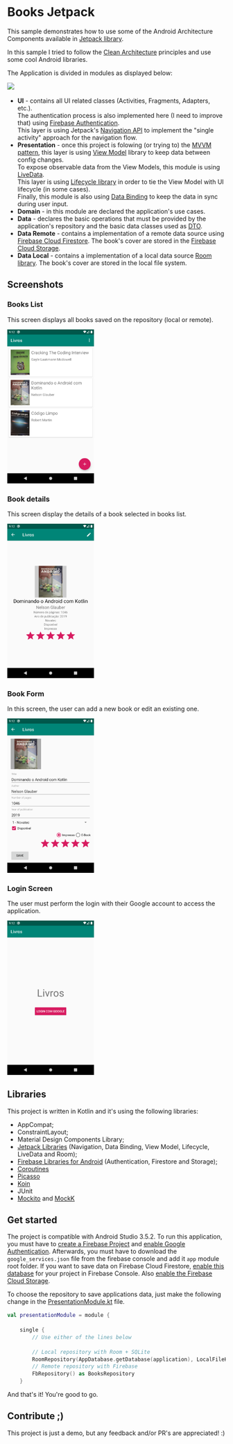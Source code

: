 # Books Jetpack
This sample demonstrates how to use some of the Android Architecture Components available in  [Jetpack library](https://developer.android.com/jetpack/).

In this sample I tried to follow the [Clean Architecture](https://8thlight.com/blog/uncle-bob/2012/08/13/the-clean-architecture.html) principles and use some cool Android libraries.

The Application is divided in modules as displayed below:

<img src="./docs/imgs/app_layers.png" width="600"/>

* __UI__ - contains all UI related classes (Activities, Fragments, Adapters, etc.). <br/>
The authentication process is also implemented here (I need to improve that) using [Firebase Authentication](https://firebase.google.com/docs/auth).<br/>
This layer is using Jetpack's [Navigation API](https://developer.android.com/topic/libraries/architecture/navigation.html) to implement the "single activity" approach for the navigation flow.
* __Presentation__ - once this project is folowing (or trying to) the [MVVM pattern](https://en.wikipedia.org/wiki/Model%E2%80%93view%E2%80%93viewmodel), this layer is using [View Model](https://developer.android.com/topic/libraries/architecture/viewmodel) library to keep data between config changes.<br/>
To expose observable data from the View Models, this module is using [LiveData](https://developer.android.com/topic/libraries/architecture/livedata).<br/>
This layer is using [Lifecycle library](https://developer.android.com/topic/libraries/architecture/lifecycle) in order to tie the View Model with UI lifecycle (in some cases).<br/>
Finally, this module is also using [Data Binding](https://developer.android.com/topic/libraries/data-binding/) to keep the data in sync during user input.
* __Domain__ - in this module are declared the application's use cases.
* __Data__ - declares the basic operations that must be provided by the application's repository and the basic data classes used as [DTO](https://en.wikipedia.org/wiki/Data_transfer_object).
* __Data Remote__ - contains a implementation of a remote data source using [Firebase Cloud Firestore](https://firebase.google.com/docs/firestore). The book's cover are stored in the [Firebase Cloud Storage](https://firebase.google.com/docs/storage).
* __Data Local__ - contains a implementation of a local data source [Room library](https://developer.android.com/topic/libraries/architecture/room). The book's cover are stored in the local file system.

## Screenshots
### Books List
This screen displays all books saved on the repository (local or remote).

<img src="./docs/imgs/screen_book_list.png" width="200"/>

### Book details
This screen display the details of a book selected in books list.

<img src="./docs/imgs/screen_book_details.png" width="200"/>

### Book Form
In this screen, the user can add a new book or edit an existing one.

<img src="./docs/imgs/screen_book_form.png" width="200"/>

### Login Screen
The user must perform the login with their Google account to access the application.

<img src="./docs/imgs/screen_login.png" width="200"/>

## Libraries
This project is written in Kotlin and it's using the following libraries:
* AppCompat;
* ConstraintLayout;
* Material Design Components Library;
* [Jetpack Libraries](https://developer.android.com/jetpack/) (Navigation, Data Binding, View Model, Lifecycle, LiveData and Room);
* [Firebase Libraries for Android](https://firebase.google.com/docs/android/setup) (Authentication, Firestore and Storage);
* [Coroutines](https://github.com/Kotlin/kotlinx.coroutines)
* [Picasso](http://square.github.io/picasso/)
* [Koin](https://github.com/InsertKoinIO/koin)
* JUnit
* [Mockito](http://site.mockito.org/) and [MockK](https://github.com/mockk/mockk)

## Get started
The project is compatible with Android Studio 3.5.2.
To run this application, you must have to [create a Firebase Project](https://firebase.google.com/docs/android/setup) and [enable Google Authentication](https://firebase.google.com/docs/auth/android/google-signin).
Afterwards, you must have to download the `google_services.json` file from the firebase console and add it `app` module root folder.
If you want to save data on Firebase Cloud Firestore, [enable this database](https://firebase.google.com/docs/firestore/quickstart) for your project in Firebase Console. Also [enable the Firebase Cloud Storage](https://firebase.google.com/docs/storage/android/start).

To choose the repository to save applications data, just make the following change in the [PresentationModule.kt](./presentation/src/main/java/dominando/android/presentation/di/PresentationModule.kt) file.
```kotlin
val presentationModule = module {

    single {
        // Use either of the lines below
        
        // Local repository with Room + SQLite
        RoomRepository(AppDatabase.getDatabase(application), LocalFileHelper()) as BooksRepository
        // Remote repository with Firebase
        FbRepository() as BooksRepository
    }
```
And that's it! You're good to go.


## Contribute ;)

This project is just a demo, but any feedback and/or PR's are appreciated! :)